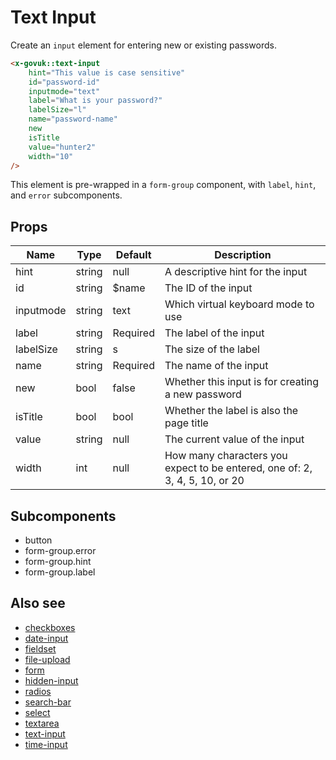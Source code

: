 # Text Input

Create an `input` element for entering new or existing passwords.

```html
<x-govuk::text-input
    hint="This value is case sensitive"
    id="password-id"
    inputmode="text"
    label="What is your password?"
    labelSize="l"
    name="password-name"
    new
    isTitle
    value="hunter2"
    width="10"
/>
```

This element is pre-wrapped in a `form-group` component, with `label`, `hint`, and `error` subcomponents.

## Props

| Name      | Type   | Default  | Description                                                                 |
|-----------|--------|----------|-----------------------------------------------------------------------------|
| hint      | string | null     | A descriptive hint for the input                                            |
| id        | string | $name    | The ID of the input                                                         |
| inputmode | string | text     | Which virtual keyboard mode to use                                          |
| label     | string | Required | The label of the input                                                      |
| labelSize | string | s        | The size of the label                                                       |
| name      | string | Required | The name of the input                                                       |
| new       | bool   | false    | Whether this input is for creating a new password                           |
| isTitle   | bool   | bool     | Whether the label is also the page title                                    |
| value     | string | null     | The current value of the input                                              |
| width     | int    | null     | How many characters you expect to be entered, one of: 2, 3, 4, 5, 10, or 20 |

## Subcomponents

* button
* form-group.error
* form-group.hint
* form-group.label

## Also see

* [checkboxes](checkboxes.md)
* [date-input](date-input.md)
* [fieldset](fieldset.md)
* [file-upload](file-upload.md)
* [form](form.md)
* [hidden-input](hidden-input.md)
* [radios](radios.md)
* [search-bar](search-bar.md)
* [select](select.md)
* [textarea](textarea.md)
* [text-input](text-input.md)
* [time-input](time-input.md)
